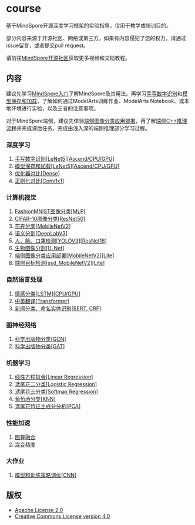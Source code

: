 # course

基于MindSpore开源深度学习框架的实验指导，仅用于教学或培训目的。

部分内容来源于开源社区、网络或第三方。如果有内容侵犯了您的权力，请通过issue留言，或者提交pull request。

请前往[MindSpore开源社区](https://www.mindspore.cn/)获取更多视频和文档教程。

## 内容

建议先学习[MindSpore入门](mindspore)了解MindSpore及其用法。再学习[手写数字识别](lenet5)和[模型保存和加载](checkpoint)，了解如何通过ModelArts训练作业、ModelArts Notebook、或本地环境进行实验，以及三者的注意事项。

对于MindSpore端侧，建议先体验[端侧图像分类应用部署](lite_demo_deploy)，再了解[端侧C++推理流程](lite_cpp_inference)并完成课后任务，完成由浅入深的端侧推理部分学习过程。

### 深度学习

1. [手写数字识别[LeNet5][Ascend/CPU/GPU]](lenet5)
2. [模型保存和加载[LeNet5][Ascend/CPU/GPU]](checkpoint)
3. [优化器对比[Dense]](optimizer)
4. [正则化对比[Conv1x1]](regularization)

### 计算机视觉

1. [FashionMNIST图像分类[MLP]](feedforward)
2. [CIFAR-10图像分类[ResNet50]](resnet50)
3. [花卉分类[MobileNetV2]](fine_tune)
4. [语义分割[DeepLabV3]](deeplabv3)
5. [人、脸、口罩检测[YOLOV3][ResNet18]](yolov3)
6. [生物图像分割[U-Net]](unet)
7. [端侧图像分类应用部署[MobileNetV2][Lite]](lite_demo_deploy)
8. [端侧目标检测[ssd_MobileNetV2][Lite]](lite_cpp_inference)

### 自然语言处理

1. [情感分类[LSTM][CPU/GPU]](lstm)
2. [中英翻译[Transformer]](transformer)
3. [新闻分类、命名实体识别[BERT, CRF]](bert)

### 图神经网络

1. [科学出版物分类[GCN]](graph_convolutional_network)
2. [科学出版物分类[GAT]](graph_attention_network)

### 机器学习

1. [线性方程拟合[Linear Regression]](linear_regression)
2. [鸢尾花二分类[Logistic Regression]](logistic_regression)
3. [鸢尾花三分类[Softmax Regression]](softmax_regression)
4. [葡萄酒分类[KNN]](knn)
5. [鸢尾花特征主成分分析[PCA]](pca)

### 性能加速

1. [图算融合](graph_kernel)
2. [混合精度](mixed_precision)

### 大作业

1. [模型和训练策略调优[CNN]](tuning)

## 版权

- [Apache License 2.0](LICENSE)
- [Creative Commons License version 4.0](LICENSE-CC-BY-4.0)
